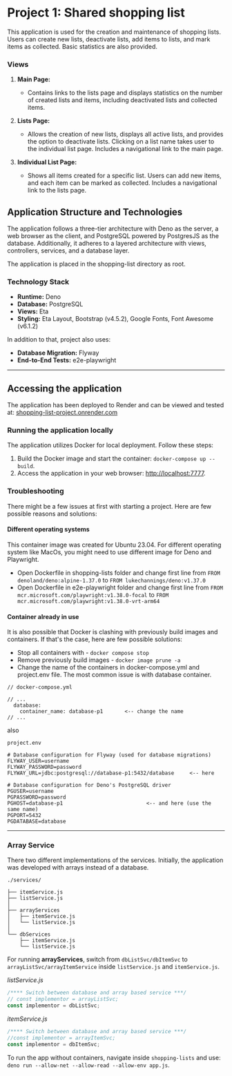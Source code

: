# Project 1: Shared shopping list

This application is used for the creation and maintenance of shopping lists. Users can create new
lists, deactivate lists, add items to lists, and mark items as collected. Basic statistics are
also provided.

### Views

1. **Main Page:**
    - Contains links to the lists page and displays statistics on the number of created
lists and items, including deactivated lists and collected items.

2. **Lists Page:**
    - Allows the creation of new lists, displays all active lists, and provides the option to 
deactivate lists. Clicking on a list name takes user to the individual list page. 
Includes a navigational link to the main page.

3. **Individual List Page:**
    - Shows all items created for a specific list. Users can add new items, and each item can 
be marked as collected. Includes a navigational link to the lists page.

## Application Structure and Technologies

The application follows a three-tier architecture with Deno as the server, a web browser as the client, 
and PostgreSQL powered by PostgresJS as the database. Additionally, it adheres to a layered architecture 
with views, controllers, services, and a database layer.


The application is placed in the shopping-list directory as root.

### Technology Stack

- **Runtime:** Deno
- **Database:** PostgreSQL
- **Views:** Eta
- **Styling:** Eta Layout, Bootstrap (v4.5.2), Google Fonts, Font Awesome (v6.1.2)


In addition to that, project also uses:

- **Database Migration:** Flyway
- **End-to-End Tests:** e2e-playwright

---

## Accessing the application

The application has been deployed to Render and can be viewed and tested at: [shopping-list-project.onrender.com](shopping-list-project.onrender.com)


### Running the application locally 

The application utilizes Docker for local deployment. Follow these steps:

1. Build the Docker image and start the container: `docker-compose up --build`.
2. Access the application in your web browser: [http://localhost:7777](http://localhost:7777).




### Troubleshooting

There might be a few issues at first with starting a project. Here are few possible reasons and solutions:

#### Different operating systems

This container image was created for Ubuntu 23.04. For different operating system like MacOs, you might need to
use different image for Deno and Playwright. 

- Open Dockerfile in shopping-lists folder and change first line from `FROM denoland/deno:alpine-1.37.0` to `FROM lukechannings/deno:v1.37.0` 
- Open Dockerfile in e2e-playwright folder and change first line from `FROM mcr.microsoft.com/playwright:v1.38.0-focal` to `FROM mcr.microsoft.com/playwright:v1.38.0-vrt-arm64`


#### Container already in use

It is also possible that Docker is clashing with  previously build images and containers. If that's
the case, here are few possible solutions:
- Stop all containers with - `docker compose stop`
- Remove previously build images - `docker image prune -a`
- Change the name of the containers in docker-compose.yml and project.env file. The most common
issue is with database container.

```
// docker-compose.yml

// ...
  database:
    container_name: database-p1       <-- change the name
// ...
```
also
```
project.env

# Database configuration for Flyway (used for database migrations)
FLYWAY_USER=username
FLYWAY_PASSWORD=password
FLYWAY_URL=jdbc:postgresql://database-p1:5432/database     <-- here 

# Database configuration for Deno's PostgreSQL driver
PGUSER=username
PGPASSWORD=password
PGHOST=database-p1                           <-- and here (use the same name)
PGPORT=5432
PGDATABASE=database
```




---
### Array Service

There two different implementations of the services. Initially, the application was developed with 
arrays instead of a database. 

```
./services/

├── itemService.js
├── listService.js
│
├── arrayServices
│   ├── itemService.js
│   └── listService.js
│
└── dbServices
    ├── itemService.js
    └── listService.js
```


For running **arrayServices**, switch from `dbListSvc/dbItemSvc` 
to `arrayListSvc/arrayItemService` inside `listService.js` and `itemService.js`.

*listService.js*

```js
/**** Switch between database and array based service ***/
// const implementor = arrayListSvc;
const implementor = dbListSvc;
```

*itemService.js*

```js
/**** Switch between database and array based service ***/
//const implementor = arrayItemSvc;
const implementor = dbItemSvc;
```

To run the app without containers, navigate inside `shopping-lists` and use: `deno run --allow-net --allow-read --allow-env app.js`.


